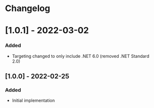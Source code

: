 # Changelog

# [1.0.1] - 2022-03-02
### Added
- Targeting changed to only include .NET 6.0 (removed .NET Standard 2.0)

## [1.0.0] - 2022-02-25
### Added
- Initial implementation
